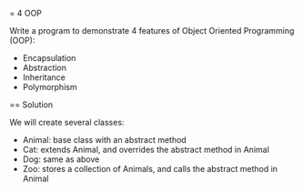 = 4 OOP

Write a program to demonstrate 4 features of Object Oriented Programming (OOP):

* Encapsulation
* Abstraction
* Inheritance
* Polymorphism

== Solution

We will create several classes:

* Animal: base class with an abstract method
* Cat: extends Animal, and overrides the abstract method in Animal
* Dog: same as above
* Zoo: stores a collection of Animals, and calls the abstract method in Animal
